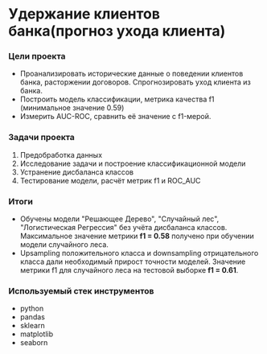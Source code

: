 # Удержание клиентов банка(прогноз ухода клиента)

### Цели проекта

- Проанализировать исторические данные о поведении клиентов банка, расторжении договоров. Спрогнозировать уход клиента из банка.
- Построить модель классификации, метрика качества f1 (минимальное значение 0.59)
- Измерить AUC-ROC, сравнить её значение с f1-мерой.

### Задачи проекта

1. Предобработка данных  
2. Исследование задачи и построение классификационной модели  
3. Устранение дисбаланса классов  
4. Тестирование модели, расчёт метрик f1 и ROC_AUC  

### Итоги

- Обучены модели "Решающее Дерево", "Случайный лес", "Логистическая Регрессия" без учёта дисбаланса классов. Максимальное значение метрики **f1 = 0.58** получено при обучении модели случайного леса.  
- Upsampling положительного класса и downsampling отрицательного класса дали необходимый прирост точности моделей. Значение метрики f1 для случайного леса на тестовой выборке **f1 = 0.61**.  

### Используемый стек инструментов

- python
- pandas
- sklearn
- matplotlib
- seaborn
